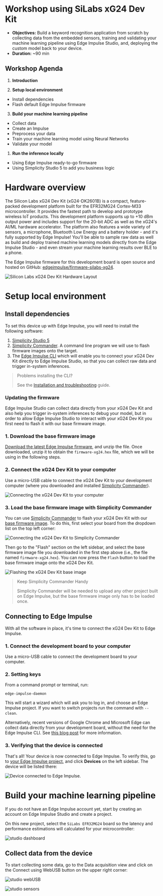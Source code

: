 # Workshop using SiLabs xG24 Dev Kit

* **Objectives:** Build a keyword recognition application from scratch by collecting data from the embedded sensors, training and validating your machine learning pipeline using Edge Impulse Studio, and, deploying the custom model back to your device.
* **Duration:** ~90 min

## Workshop Agenda

1. **Introduction**

2. **Setup local environment**

* Install dependencies
* Flash default Edge Impulse firmware

3. **Build your machine learning pipeline**

* Collect data
* Create an Impulse
* Preprocess your data
* Train your machine learning model using Neural Networks
* Validate your model

 1. **Run the inference locally**

* Using Edge Impulse ready-to-go firmware
* Using Simplicity Studio 5 to add you business logic

# Hardware overview

The Silicon Labs xG24 Dev Kit (xG24-DK2601B) is a compact, feature-packed development platform built for the EFR32MG24 Cortex-M33 microcontroller. It provides the fastest path to develop and prototype wireless IoT products. This development platform supports up to +10 dBm output power and includes support for the 20-bit ADC as well as the xG24's AI/ML hardware accelerator. The platform also features a wide variety of sensors, a microphone, Bluetooth Low Energy and a battery holder - and it's fully supported by Edge Impulse! You'll be able to sample raw data as well as build and deploy trained machine learning models directly from the Edge Impulse Studio - and even stream your machine learning results over BLE to a phone.

The Edge Impulse firmware for this development board is open source and hosted on GitHub: [edgeimpulse/firmware-silabs-xg24](https://github.com/edgeimpulse/firmware-silabs-xg24).

![Silicon Labs xG24 Dev Kit Hardware Layout](assets/xg24-dk-hw-details.png)

# Setup local environment

## Install dependencies

To set this device up with Edge Impulse, you will need to install the following software:
1. [Simplicity Studio 5](https://www.silabs.com/developers/simplicity-studio)
1. [Simplicity Commander](https://community.silabs.com/s/article/simplicity-commander). A command line program we will use to flash firmware images onto the target.
1. The [Edge Impulse CLI](https://docs.edgeimpulse.com/docs/edge-impulse-cli/cli-installation) which will enable you to connect your xG24 Dev Kit directly to Edge Impulse Studio, so that you can collect raw data and trigger in-system inferences.

> Problems installing the CLI?
> 
> See the [Installation and troubleshooting](https://docs.edgeimpulse.com/docs/edge-impulse-cli/cli-installation) guide.

### Updating the firmware

Edge Impulse Studio can collect data directly from your xG24 Dev Kit and also help you trigger in-system inferences to debug your model, but in order to allow Edge Impulse Studio to interact with your xG24 Dev Kit you first need to flash it with our base firmware image.

### 1. Download the base firmware image

[Download the latest Edge Impulse firmware](https://cdn.edgeimpulse.com/firmware/silabs-xg24.zip), and unzip the file. Once downloaded, unzip it to obtain the `firmware-xg24.hex` file, which we will be using in the following steps.

### 2. Connect the xG24 Dev Kit to your computer

Use a micro-USB cable to connect the xG24 Dev Kit to your development computer (where you downloaded and installed [Simplicity Commander](https://community.silabs.com/s/article/simplicity-commander)).

![Connecting the xG24 Dev Kit to your computer](assets/xg24-dk-connect.png)

### 3. Load the base firmware image with Simplicity Commander

You can use [Simplicity Commander](https://community.silabs.com/s/article/simplicity-commander) to flash your xG24 Dev Kit with our [base firmware image](https://cdn.edgeimpulse.com/firmware/silabs-xg24.zip). To do this, first select your board from the dropdown list on the top left corner:

![Connecting the xG24 Dev Kit to Simplicity Commander](assets/xg24-dk-commander-select-board.png)

Then go to the "Flash" section on the left sidebar, and select the base firmware image file you downloaded in the first step above (i.e., the file named `firmware-xg24.hex`). You can now press the `Flash` button to load the base firmware image onto the xG24 Dev Kit.

![Flashing the xG24 Dev Kit base image](assets/xg24-dk-commander-flash.png)
> Keep Simplicity Commander Handy
> 
> Simplicity Commander will be needed to upload any other project built on Edge 
> Impulse, but the base firmware image only has to be loaded once.


## Connecting to Edge Impulse

With all the software in place, it's time to connect the xG24 Dev Kit to Edge Impulse.

### 1. Connect the development board to your computer

Use a micro-USB cable to connect the development board to your computer.

### 2. Setting keys

From a command prompt or terminal, run:

```
edge-impulse-daemon
```

This will start a wizard which will ask you to log in, and choose an Edge Impulse project. If you want to switch projects run the command with `--clean`.

Alternatively, recent versions of Google Chrome and Microsoft Edge can collect data directly from your development board, without the need for the Edge Impulse CLI. See [this blog post](https://www.edgeimpulse.com/blog/collect-sensor-data-straight-from-your-web-browser) for more information.

### 3. Verifying that the device is connected

That's all! Your device is now connected to Edge Impulse. To verify this, go to [your Edge Impulse project](https://studio.edgeimpulse.com/studio/select-project?autoredirect=1), and click **Devices** on the left sidebar. The device will be listed there:

![Device connected to Edge Impulse.](assets/xg24-dk-device-connected.png)

# Build your machine learning pipeline

If you do not have an Edge Impulse account yet, start by creating an account on Edge Impulse Studio and create a project.

On this new project, select the `SiLabs EFR32MG24` board so the latency and performance estimations will calculated for your microcontroller:

![studio dashboard](assets/studio-dashboard.png)

## Collect data from the device

To start collecting some data, go to the Data acquisition view and click on the Connect using WebUSB button on the upper right corner:

![studio webUSB](assets/studio-webusb.png)

![studio sensors](assets/studio-sensors.png)